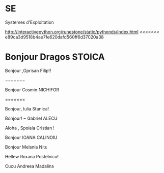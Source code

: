 SE
==

Systemes d'Exploitation


http://interactivepython.org/runestone/static/pythonds/index.html
<<<<<<< e89ca3d9518b4ae7fe620dafd560ff6d37020a38

Bonjour Dragos STOICA
=======

Bonjour ,Oprisan Filip!!

=======



Bonjour Cosmin NICHIFOR

=======

Bonjour, Iulia Stanica!

Bonjour! ~ Gabriel ALECU

Aloha , Spoiala Cristian !

Bonjour IOANA CALINOIU

Bonjour Melania Nitu

Hellew Roxana Postelnicu!

Cucu Andreea Madalina

